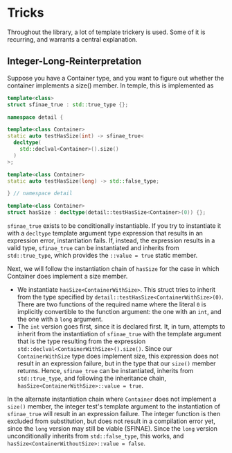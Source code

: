 # Tricks

Throughout the library, a lot of template trickery is used. Some of it is
recurring, and warrants a central explanation.

## Integer-Long-Reinterpretation

Suppose you have a Container type, and you want to figure out whether the
container implements a size() member. In temple, this is implemented as

```c++
template<class>
struct sfinae_true : std::true_type {};

namespace detail {

template<class Container>
static auto testHasSize(int) -> sfinae_true<
  decltype(
    std::declval<Container>().size()
  )
>;

template<class Container>
static auto testHasSize(long) -> std::false_type;

} // namespace detail

template<class Container>
struct hasSize : decltype(detail::testHasSize<Container>(0)) {};
```

`sfinae_true` exists to be conditionally instantiable. If you try to instantiate
it with a `decltype` template argument type expression that results in an
expression error, instantiation fails. If, instead, the expression results in a
valid type, `sfinae_true` can be instantiated and inherits from
`std::true_type`, which provides the `::value = true` static member.

Next, we will follow the instantiation chain of `hasSize` for the case in
which Container does implement a size member.

- We instantiate `hasSize<ContainerWithSize>`. This struct tries to inherit
  from the type specified by `detail::testHasSize<ContainerWithSize>(0)`. There
  are two functions of the required name where the literal `0` is implicitly
  convertible to the function argument: the one with an `int`, and the one
  with a `long` argument.
- The `int` version goes first, since it is declared first. It, in turn,
  attempts to inherit from the instantiation of `sfinae_true` with the template
  argument that is the type resulting from the expression
  `std::declval<ContainerWithSize>().size()`. Since our `ContainerWithSize`
  type does implement size, this expression does not result in an expression
  failure, but in the type that our `size()` member returns. Hence,
  `sfinae_true` can be instantiated, inherits from `std::true_type`, and
  following the inheritance chain, `hasSize<ContainerWithSize>::value = true`.

In the alternate instantiation chain where `Container` does not implement a
`size()` member, the integer test's template argument to the instantiation of
`sfinae_true` will result in an expression failure. The integer function is then
excluded from substitution, but does not result in a compilation error yet,
since the `long` version may still be viable (SFINAE). Since the `long` version
unconditionally inherits from `std::false_type`, this works, and
`hasSize<ContainerWithoutSize>::value = false`.
